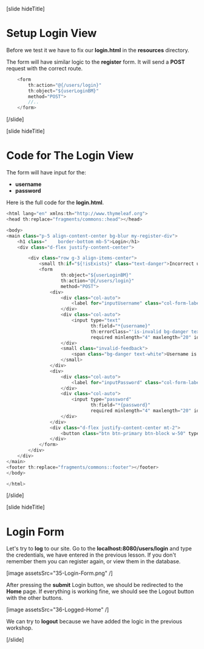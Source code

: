 [slide hideTitle]

# Setup Login View

Before we test it we have to fix our **login.html** in the **resources** directory.

The form will have similar logic to the **register** form. It will send a **POST** request with the correct route.

```java
    <form
        th:action="@{/users/login}"
        th:object="${userLoginBM}"
        method="POST">
        //..
    </form>
```

[/slide]

[slide hideTitle]

# Code for The Login View

The form will have input for the:

- **username**
- **password**

Here is the full code for the **login.html**.

```java
<html lang="en" xmlns:th="http://www.thymeleaf.org">
<head th:replace="fragments/commons::head"></head>

<body>
<main class="p-5 align-content-center bg-blur my-register-div">
    <h1 class="    border-bottom mb-5">Login</h1>
    <div class="d-flex justify-content-center">

        <div class="row g-3 align-items-center">
            <small th:if="${!isExists}" class="text-danger">Incorrect username or password</small>
            <form
                    th:object="${userLoginBM}"
                    th:action="@{/users/login}"
                    method="POST">
                <div>
                    <div class="col-auto">
                        <label for="inputUsername" class="col-form-label ">Username</label>
                    </div>
                    <div class="col-auto">
                        <input type="text"
                               th:field="*{username}"
                               th:errorClass="'is-invalid bg-danger text-white'"
                               required minlength="4" maxlength="20" id="inputUsername" class="form-control" aria-describedby="usernameHelpInline">
                    </div>
                    <small class="invalid-feedback">
                        <span class="bg-danger text-white">Username is not correct.</span>
                    </small>
                </div>
                <div>
                    <div class="col-auto">
                        <label for="inputPassword" class="col-form-label ">Password</label>
                    </div>
                    <div class="col-auto">
                        <input type="password"
                               th:field="*{password}"
                               required minlength="4" maxlength="20" id="inputPassword" class="form-control" aria-describedby="passwordHelpInline">
                    </div>
                </div>
                <div class="d-flex justify-content-center mt-2">
                    <button class="btn btn-primary btn-block w-50" type="submit">Login</button>
                </div>
            </form>
        </div>
    </div>
</main>
<footer th:replace="fragments/commons::footer"></footer>
</body>

</html>
```

[/slide]

[slide hideTitle]

# Login Form

Let's try to **log** to our site. Go to the **localhost:8080/users/login** and type the credentials, we have entered in the previous lesson.
If you don't remember them you can register again, or view them in the database.

[image assetsSrc="35-Login-Form.png" /]

After pressing the **submit** Login button, we should be redirected to the **Home** page. If everything is working fine, we should see the Logout button with the other buttons.

[image assetsSrc="36-Logged-Home" /]

We can try to **logout** because we have added the logic in the previous workshop.

[/slide]
